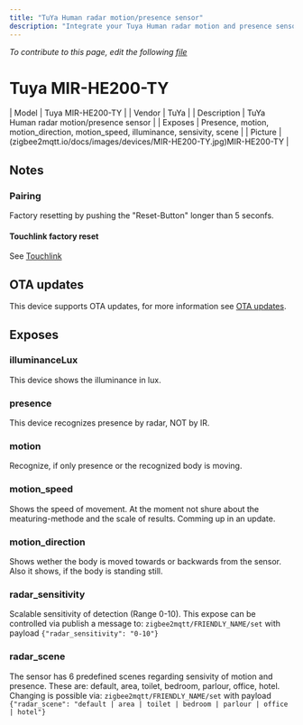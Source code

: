 ```yaml
---
title: "TuYa Human radar motion/presence sensor"
description: "Integrate your Tuya Human radar motion and presence sensor into zigbee2mqtt."
---
```


*To contribute to this page, edit the following
[file](https://github.com/Koenkk/zigbee2mqtt.io/blob/master/docs/devices/MIR-HE200-TY.md)*

# Tuya MIR-HE200-TY

| Model | Tuya MIR-HE200-TY  |
| Vendor  | TuYa  |
| Description | TuYa Human radar motion/presence sensor |
| Exposes | Presence, motion, motion_direction, motion_speed, illuminance,  sensivity, scene |
| Picture |  (zigbee2mqtt.io/docs/images/devices/MIR-HE200-TY.jpg)MIR-HE200-TY |

## Notes


### Pairing
Factory resetting by pushing the "Reset-Button" longer than 5 seconfs.
#### Touchlink factory reset
See [Touchlink](../guide/usage/touchlink.md)



## OTA updates
This device supports OTA updates, for more information see [OTA updates](../guide/usage/ota_updates.md).


## Exposes

### illuminanceLux
This device shows the illuminance in lux.

### presence 
This device recognizes presence by radar, NOT by IR.

### motion
Recognize, if only presence or the recognized body is moving.

### motion_speed
Shows the speed of movement. At the moment not shure about the meaturing-methode and the scale of results. Comming up in an update.

### motion_direction
Shows wether the body is moved towards or backwards from the sensor. Also it shows, if the body is standing still.

### radar_sensitivity
Scalable sensitivity of detection (Range 0-10). This expose can be controlled via publish a message to:
`zigbee2mqtt/FRIENDLY_NAME/set` with payload `{"radar_sensitivity": "0-10"}`

### radar_scene
The sensor has 6 predefined scenes regarding sensivity of motion and presence. These are: default, area, toilet, bedroom, parlour, office, hotel. Changing is possible via:
`zigbee2mqtt/FRIENDLY_NAME/set` with payload `{"radar_scene": "default | area | toilet | bedroom | parlour | office | hotel"}`
